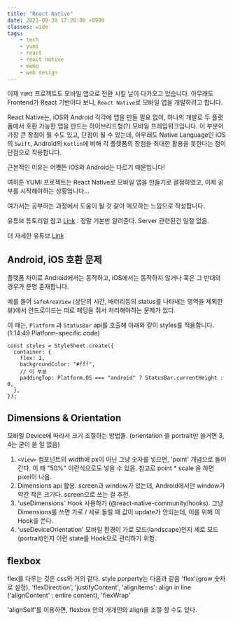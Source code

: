 ```yaml
---
title: "React Native"
date: 2021-08-30 17:20:00 +0900
classes: wide
tags:
    - tech
    - yumi
    - react
    - react native
    - memo
    - web design
---
```


이제 `YUMI` 프로젝트도 모바일 앱으로 전환 시킬 날이 다가오고 있습니다. 아무래도 Frontend가 React 기반이다 보니, `React Native`로 모바일 앱을 개발하려고 합니다.

React Native는, iOS와 Android 각각에 앱을 만들 필요 없이, 하나의 개발로 두 플랫폼에서 호환 가능한 앱을 만드는 하이브리드형(?) 모바일 프레임워크입니다. 이 부분이 가장 큰 장점이 될 수도 있고, 단점이 될 수 있는데, 아무래도 Native Language인 iOS의 `Swift`, Android의 `Kotlin`에 비해 각 플랫폼의 장점을 최대한 활용을 못한다는 점이 단점으로 작용합니다.

근본적인 이유는 어쨋든 iOS와 Android는 다르기 때문입니다!

여하튼 YUMI 프로젝트는 React Native로 모바일 앱을 만들기로 결정하였고, 이제 공부를 시작해야하는 상황입니다...

여기서는 공부하는 과정에서 도움이 될 것 같아 메모하는 느낌으로 작성합니다.

유튜브 튜토리얼 참고 [Link](https://www.youtube.com/watch?v=0-S5a0eXPoc) : 정말 기본만 알려준다. Server 관련된건 일절 없음.

더 자세한 유튜브 [Link](https://www.youtube.com/watch?v=qSRrxpdMpVc)

## Android, iOS 호환 문제

플랫폼 차이로 Android에서는 동작하고, iOS에서는 동작하지 않거나 혹은 그 반대의 경우가 분명 존재합니다.

예를 들어 `SafeAreaView` (상단의 시간, 배터리등의 status를 나타내는 영역을 제외한 뷰)에서 안드로이드는 따로 패딩을 줘서 처리해야하는 문제가 있다.

이 때는, `Platform` 과 `StatusBar` api를 호출해 아래와 같이 styles를 적용합니다. (1:14:49 Platform-specific code)

```react
const styles = StyleSheet.create({
  container: {
    flex: 1,
    backgroundColor: "#fff",
    // 이 부분
    paddingTop: Platform.OS === "android" ? StatusBar.currentHeight : 0,
  },
});
```

## Dimensions & Orientation

모바일 Device에 따라서 크기 조절하는 방법들. (orientation 을 portrait만 쓸거면 3, 4는 굳이 쓸 일 없음)

1. `<View>` 컴포넌트의 width에 px이 아닌 그냥 숫자를 넣으면, 'point' 개념으로 들어 간다. 이 때 "50%" 이런식으로도 넣을 수 있음. 참고로 point * scale 을 하면 pixel이 나옴.
2. Dimensions api 활용. screen과 window가 있는데, Android에서만 window가 약간 작은 크기다. screen으로 쓰는 걸 추천.
3. 'useDimensions` Hook 사용하기 (@react-native-community/hooks). 그냥 Dimensions를 쓰면 가로 / 세로 돌릴 때 값이 update가 안되는데, 이를 위해 이 Hook을 쓴다.
4. 'useDeviceOrientation' 모바일 환경이 가로 모드(landscape)인지 세로 모드(portrait)인지 이런 state를 Hook으로 관리하기 위함.

## flexbox

flex를 다루는 것은 css와 거의 같다. style porperty는 다음과 같음 'flex'(grow 숫자로 설정), 'flexDirection', 'justifyContent', 'alignItems': align in line ('alignContent' : entire content), 'flexWrap'

'alignSelf'를 이용하면, flexbox 안의 개개인의 align을 조절 할 수도 있다.
